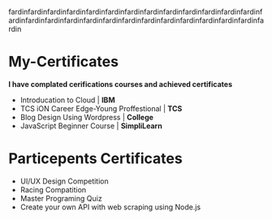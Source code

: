 fardinfardinfardinfardinfardinfardinfardinfardinfardinfardinfardinfardinfardinfardinfardinfardinfardinfardinfardinfardinfardinfardinfardinfardinfardinfardinfardin

# My-Certificates

**I have complated cerifications courses and achieved certificates**

- Introducation to Cloud | **IBM**
- TCS iON Career Edge-Young Proffestional | **TCS**
- Blog Design Using Wordpress | **College**
- JavaScript Beginner Course | **SimpliLearn**

# Particepents Certificates
- UI/UX Design Competition
- Racing Compatition
- Master Programing Quiz
- Create your own API with web scraping using Node.js
